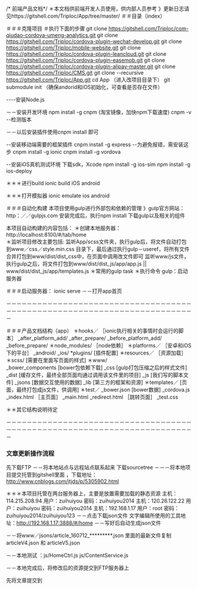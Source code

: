 /* 前端产品文档*/
＊本文档供前端开发人员使用，供内部人员参考
》更新日志请见https://gitshell.com/Triploc/App/tree/master/
＃＃目录（index）

＃＃＃克隆项目
＃执行下面的步骤
git clone https://gitshell.com/Triploc/com-qiudao-cordova-umeng-analytics.git
git clone https://gitshell.com/Triploc/cordova-plugin-wechat-develop.git
git clone https://gitshell.com/Triploc/mobile-website.git
git clone https://gitshell.com/Triploc/cordova-plugin-leancloud.git
git clone https://gitshell.com/Triploc/cordova-plugin-easemob.git
git clone https://gitshell.com/Triploc/cordova-plugin-alipay-master.git
git clone https://gitshell.com/Triploc/CMS.git
git clone --recursive https://gitshell.com/Triploc/App.git
cd App （进入改项目目录下）
git submodule init （确保andorid和iOS初始化，可查看是否存在文件）

----安装Node.js

－－安装开发环境
npm install -g cnpm (淘宝镜像，加快npm下载速度)
cnpm -v  --检测版本

－－以后安装插件使用cnpm install 即可

--安装移动端需要的框架插件
cnpm install -g express  --为避免报错，需安装这步
cnpm install -g  ionic 
cnpm install -g  vordova 

--安装iOS真机测试环境
下载sdk，Xcode
npm install -g ios-sim
npm install -g ios-deploy

＊＊＊进行build
ionic  build iOS android 

＊＊＊打开模拟器
ionic  emulate ios android

＃＃＃自动化构建
本项目使用gulp进行外部包和依赖的管理
》gulp官方网站：http：／／gulpjs.com 
安装完成后，执行npm install 下载gulp以及相关的组件

本项目自动构建的内容包括：
＊创建本地服务器：http://localhost:8100/#/tab/home  
＊监听项目修改主要包括:
   监听App/scss文件夹，执行gulp后，将文件自动打包到www／css／style.min.css 目录下，最后通过执行gulp－useref，将所有文件合并打包到www/dist/dist_css中，在页面中调用改文件即可
   监听www/js文件，执行gulp之后，将文件打包到www/dist/dist_js/app/app.js ||  www/dist/dist_js/app/templates.js 
＊常用的gulp task
   ＊执行命令 gulp：启动服务器
  
＃＃＃启动服务器：
ionic  serve   －－打开app首页

－－－－－－－－－－－－－－－－－－－－－－－－－－－－－－－－－－－－－－－－－－－－－－－－－－－－－－－－－－－－－－－－－－－－－－－－－

＃＃＃产品文档结构（app）
＊hooks／         ［ionic执行相关的事情时会运行的脚本］
    _after_platform_add/
    _after_prepare/
    _before_platform_add/
    _before_prepare/
＊node_modules/   ［node依赖］
＊platforms／     ［安卓和iOS下的平台］
    _android/
    _ios/
*plugins/         [插件配置]
＊resources／     ［资源加载］
＊scss/           [需要在里面写页面的样式]
＊www/            
    _bower_components    [bower包依赖下载]
    _css                 [gulp打包压缩之后的样式文件]
    _dist                [缓存文件，最终全部页面均通过调用该文件里的项目]
    _js                  [我们写的脚本文件]
    _jsons               [数据交互使用的数据]
    _lib                 [第三方的框架和资源]
＊templates／            [页面，最终打包成js文件，供调用]
＊test／
   _bower.json             [bower数据]
   _cordova.js
   _index.html              ［主页面］
   _main.html
   _redirect.html           ［跳转页面］
   _test.css

＊＊其它结构说明待定

－－－－－－－－－－－－－－－－－－－－－－－－－－－－－－－－－－－－－－－－－－－－－－－－－－－－－－－－－－－－－－－－－－－－－－－－－

### 文章更新操作流程

先下载FTP        －－将本地站点与远程站点联系起来
下载sourcetree   －－－将本地项目提交托管到gitshell里面 ，下载地址：http://www.cnblogs.com/jtjds/p/5305902.html

＊＊＊本项目托管在两台服务器上，主要是放置需要加载的静态资源
主机：114.215.208.94   用户：zuihuiyou 密码：zuihuiyou2014
主机：120.26.122.22    用户：zuihuiyou 密码：zuihuiyou2014
主机：192.168.1.17     用户：root  密码： zuihuiyou2014/zuihuiyou123  －－点击下载json文件
文字编辑所使用的工具地址：http://192.168.1.17:3888/#/home －－写好后自动生成json文件

－－将www／jsons/article_160712_*********.json 里面的最新文件复制articleV4.json 和 articleV5.json

－－本地测试 ：js/HomeCtrl.js  js/ContentService.js  

－－本地完成后，将修改后的资源提交到FTP服务器上

先将文章提交到



